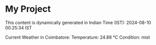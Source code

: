 # My Project

This content is dynamically generated in Indian Time (IST): 2024-08-10 00:25:34 IST


Current Weather in Coimbatore:
Temperature: 24.88 °C
Condition: mist
